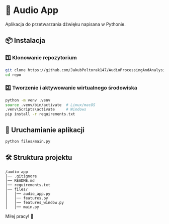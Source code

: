 # 🎵 Audio App

Aplikacja do przetwarzania dźwięku napisana w Pythonie.

## 📦 Instalacja

### 1️⃣ Klonowanie repozytorium

```sh
git clone https://github.com/JakubPoltorak147/AudioProcessingAndAnalysisProject1.git
cd repo
```

### 2️⃣ Tworzenie i aktywowanie wirtualnego środowiska

```sh
python -m venv .venv
source .venv/bin/activate  # Linux/macOS
.venv\Scripts\activate     # Windows
pip install -r requirements.txt
```

## 🚀 Uruchamianie aplikacji

```sh
python files/main.py
```

## 🛠 Struktura projektu
```
/audio-app
│── .gitignore
│── README.md
│── requirements.txt
│── files/
│   │── audio_app.py
│   │── features.py
│   │── features_window.py
│   │── main.py
```

Miłej pracy! 🚀

